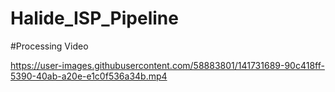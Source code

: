 # Halide_ISP_Pipeline



#Processing Video

https://user-images.githubusercontent.com/58883801/141731689-90c418ff-5390-40ab-a20e-e1c0f536a34b.mp4

